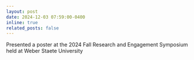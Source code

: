 ```yaml
---
layout: post
date: 2024-12-03 07:59:00-0400
inline: true
related_posts: false
---
```


Presented a poster at the 2024 Fall Research and Engagement Symposium held at Weber Staete University

